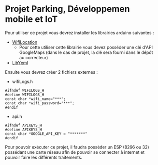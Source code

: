 # Projet Parking, Développemen mobile et IoT

Pour utiliser ce projet vous devrez installer les librairies arduino suivantes :

- [WifiLocation](https://www.arduino.cc/reference/en/libraries/wifilocation/)
  - Pour cette utiliser cette librairie vous devez posséder une clé d'API GoogleMaps (dans le cas de projet, la clé sera fourni dans le dépôt au correcteur)
- [LibYxml](https://www.arduino.cc/reference/en/libraries/libyxml/)

Ensuite vous devrez créer 2 fichiers externes :

- wifiLogs.h

```
#ifndef WIFILOGS_H
#define WIFILOGS_H
const char *wifi_name="***";
const char *wifi_password="***";
#endif
```

- api.h

```
#ifndef APIKEYS_H
#define APIKEYS_H
const char *GOOGLE_API_KEY = "*******"
#endif
```

Pour pouvoir exécuter ce projet, il faudra posséder un ESP (8266 ou 32) possédant une carte réseau afin de pouvoir se connecter à internet et pouvoir faire les différents traitements.
